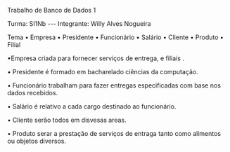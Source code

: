 Trabalho de Banco de Dados 1

Turma: SI1Nb          ---    Integrante: Willy Alves Nogueira

Tema
• Empresa • Presidente • Funcionário • Salário • Cliente • Produto • Filial

•Empresa criada para fornecer serviços de entrega, e filiais .

• Presidente é formado em bacharelado ciências da computação.

• Funcionário trabalham para fazer entregas especificadas com base nos dados recebidos.

 • Salário é relativo a cada cargo destinado ao funcionário.
 
 • Cliente serão todos em disvesas areas.
 
 • Produto serar a prestação de serviços de entraga tanto como alimentos ou objetos diversos.
